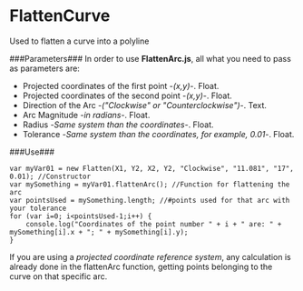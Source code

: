 # FlattenCurve
Used to flatten a curve into a polyline

###Parameters###
In order to use **FlattenArc.js**, all what you need to pass as parameters are:
- Projected coordinates of the first point -_(x,y)_-. Float.
- Projected coordinates of the second point -_(x,y)_-. Float.
- Direction of the Arc -_("Clockwise" or "Counterclockwise")_-. Text.
- Arc Magnitude -_in radians_-. Float.
- Radius -_Same system than the coordinates_-. Float.
- Tolerance -_Same system than the coordinates, for example, 0.01_-. Float.

###Use###
```
var myVar01 = new Flatten(X1, Y2, X2, Y2, "Clockwise", "11.081", "17", 0.01); //Constructor
var mySomething = myVar01.flattenArc(); //Function for flattening the arc
var pointsUsed = mySomething.length; //#points used for that arc with your tolerance
for (var i=0; i<pointsUsed-1;i++) {
    console.log("Coordinates of the point number " + i + " are: " + mySomething[i].x + "; " + mySomething[i].y);
}
```
If you are using a *projected coordinate reference system*, any calculation is already done in the flattenArc function, getting points belonging to the curve on that specific arc.
